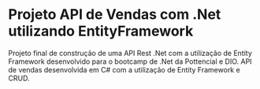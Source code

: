 # Projeto API de Vendas com .Net utilizando EntityFramework

Projeto final de construção de uma API Rest .Net com a utilização de Entity Framework desenvolvido para o bootcamp de .Net da Pottencial e DIO. API de vendas desenvolvida em C# com a utilização de Entity Framework e CRUD.

